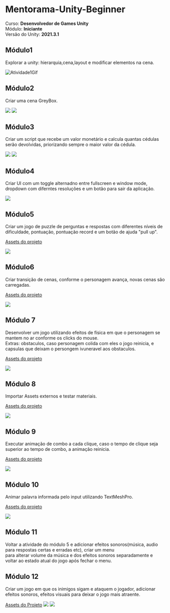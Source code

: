 # Mentorama-Unity-Beginner

Curso: **Desenvolvedor de Games Unity**<br/>
Módulo: **Iniciante**<br/>
Versão do Unity: **2021.3.1**<br/>

## Módulo1

Explorar a unity: hierarquia,cena,layout e modificar elementos na cena.

<img src ="./Atividades\Modulo1\atividade1gif.gif" alt="Atividade1Gif"/>

## Módulo2

Criar uma cena GreyBox.

<img src="./Atividades/Modulo2/edit_mode.png"/>
<img src="./Atividades/Modulo2/playMode.png"/>

## Módulo3

Criar um script que recebe um valor monetário e calcula quantas cédulas serão devolvidas, priorizando sempre o maior valor da cédula.

<img src="./Atividades/Modulo3/calcularCedulas.png">
<img src="./Atividades/Modulo3/codigo.png"/>

## Módulo4

Criar UI com um toggle alternadno entre fullscreen e window mode, dropdown com diferntes resoluções e um botão para sair da aplicação.

<img src="./Atividades/Modulo4/fullscreen.gif">

## Módulo5

Criar um jogo de puzzle de perguntas e respostas com diferentes níveis de dificuldade, pontuação, pontuação record e um botão de ajuda "pull up".


<a href="./Assets/Modulo5/">Assets do projeto</a>

<img src="./Atividades/Modulo5/puzzlegame.gif">

## Módulo6 

Criar transição de cenas, conforme o personagem avança, novas cenas são carregadas.

<a href="./Assets/Modulo6/">Assets do projeto </a>

<img src="./Atividades/Modulo6/SceneManager.gif">

## Módulo 7

Desenvolver um jogo utilizando efeitos de física em que o personagem se mantem no ar conforme os clicks do mouse.<br/>
Extras: obstaculos, caso personagem colida com eles o jogo reinicia, e capsulas que deixam o persongem ivuneravel aos obstaculos.

<a href="./Assets/Modulo 7/">Assets do projeto</a>

<img src="./Atividades/Modulo7/Modulo7Gif.gif">

## Módulo 8

Importar Assets externos e testar materiais.

<a href="./Assets/Modulo8">Assets do projeto</a>

<img src="./Atividades/Modulo8/Modulo8Gif.gif">

## Módulo 9

Executar animação de combo a cada clique, caso o tempo de clique seja superior ao tempo de combo, a animação reinicia.

<a href="./Assets/Modulo9/">Assets do projeto</a>

<img src="./Atividades/Modulo9/Modulo9Gif.gif">

## Módulo 10

Animar palavra informada pelo input utilizando TextMeshPro.

<a href = "./Assets/Modulo10">Assets do projeto</a>

<img src="./Atividades/Modulo10/Modulo10Gif.gif">

## Módulo 11

Voltar a atividade do módulo 5 e adicionar efeitos sonoros(música, audio para respostas certas e erradas etc), criar um menu<br/>
para alterar volume da música e dos efeitos sonoros separadamente e voltar ao estado atual do jogo após fechar o menu.

## Módulo 12

Criar um jogo em que os inimigos sigam e ataquem o jogador, adicionar efeitos sonoros, efeitos visuais para deixar o jogo mais atraente.

<a href="./Assets/Modulo12/">Assets do Projeto</a>
<img src="./Atividades/Modulo12/Modulo12Gif.gif"> <img src="./Atividades/Modulo12/Modulo12_Explosion_Gif.gif">